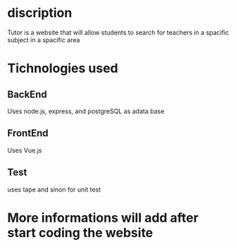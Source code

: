 # discription
Tutor is a website that will allow students to search for teachers in a spacific subject in a spacific area

# Tichnologies used

## BackEnd 
Uses node.js, express, and postgreSQL as adata base

## FrontEnd
Uses Vue.js

## Test
uses tape and sinon for unit test

# More informations will add after start coding the website